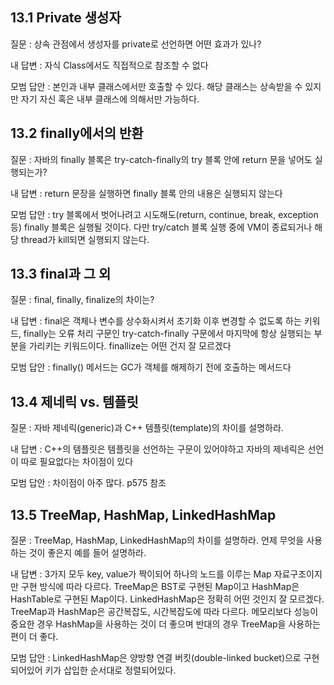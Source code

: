 
## 13.1 Private 생성자

질문 : 상속 관점에서 생성자를 private로 선언하면 어떤 효과가 있나?

내 답변 : 자식 Class에서도 직접적으로 참조할 수 없다

모범 답안 : 본인과 내부 클래스에서만 호출할 수 있다. 해당 클래스는 상속받을 수 있지만 자기 자신 혹은 내부 클래스에 의해서만 가능하다.

## 13.2 finally에서의 반환

질문 : 자바의 finally 블록은 try-catch-finally의 try 블록 안에 return 문을 넣어도 실행되는가?

내 답변 : return 문장을 실행하면 finally 블록 안의 내용은 실행되지 않는다

모범 답안 : try 블록에서 벗어나려고 시도해도(return, continue, break, exception 등) finally 블록은 실행될 것이다. 다만 try/catch 블록 실행 중에 VM이 종료되거나 해당 thread가 kill되면 실행되지 않는다.

## 13.3 final과 그 외

질문 : final, finally, finalize의 차이는?

내 답변 : final은 객체나 변수를 상수화시켜서 초기화 이후 변경할 수 없도록 하는 키워드, finally는 오류 처리 구문인 try-catch-finally 구문에서 마지막에 항상 실행되는 부분을 가리키는 키워드이다. finallize는 어떤 건지 잘 모르겠다

모범 답안 : finally() 메서드는 GC가 객체를 해제하기 전에 호출하는 메서드다

## 13.4 제네릭 vs. 템플릿

질문 : 자바 제네릭(generic)과 C++ 템플릿(template)의 차이를 설명하라.

내 답변 : C++의 템플릿은 템플릿을 선언하는 구문이 있어야하고 자바의 제네릭은 선언이 따로 필요없다는 차이점이 있다

모범 답안 : 차이점이 아주 많다. p575 참조

## 13.5 TreeMap, HashMap, LinkedHashMap

질문 : TreeMap, HashMap, LinkedHashMap의 차이를 설명하라. 언제 무엇을 사용하는 것이 좋은지 예를 들어 설명하라.

내 답변 : 3가지 모두 key, value가 짝이되어 하나의 노드를 이루는 Map 자료구조이지만 구현 방식에 따라 다르다. TreeMap은 BST로 구현된 Map이고 HashMap은 HashTable로 구현된 Map이다. LinkedHashMap은 정확히 어떤 것인지 잘 모르겠다. TreeMap과 HashMap은 공간복잡도, 시간복잡도에 따라 다르다. 메모리보다 성능이 중요한 경우 HashMap을 사용하는 것이 더 좋으며 반대의 경우 TreeMap을 사용하는 편이 더 좋다.

모범 답안 : LinkedHashMap은 양방향 연결 버킷(double-linked bucket)으로 구현되어있어 키가 삽입한 순서대로 정렬되어있다.